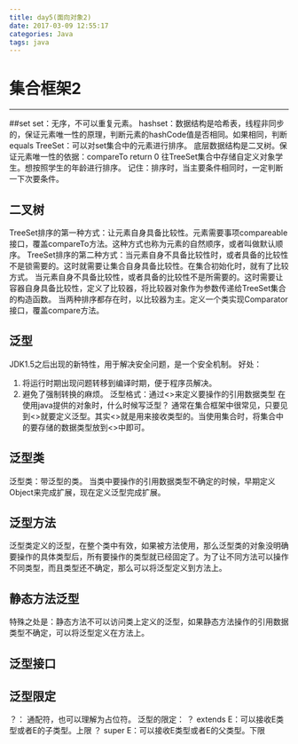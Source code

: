 ```yaml
---
title: day5(面向对象2)
date: 2017-03-09 12:55:17
categories: Java
tags: java
---
```

# 集合框架2

----------
##set
set：无序，不可以重复元素。
hashset：数据结构是哈希表，线程非同步的，保证元素唯一性的原理，判断元素的hashCode值是否相同。如果相同，判断equals
TreeSet：可以对set集合中的元素进行排序。
底层数据结构是二叉树。保证元素唯一性的依据：compareTo return 0
往TreeSet集合中存储自定义对象学生。想按照学生的年龄进行排序。
记住：排序时，当主要条件相同时，一定判断一下次要条件。
## 二叉树
TreeSet排序的第一种方式：让元素自身具备比较性。元素需要事项compareable接口，覆盖compareTo方法。这种方式也称为元素的自然顺序，或者叫做默认顺序。
TreeSet排序的第二种方式：当元素自身不具备比较性时，或者具备的比较性不是锁需要的。这时就需要让集合自身具备比较性。在集合初始化时，就有了比较方式。
当元素自身不具备比较性，或者具备的比较性不是所需要的。这时需要让容器自身具备比较性，定义了比较器，将比较器对象作为参数传递给TreeSet集合的构造函数。
当两种排序都存在时，以比较器为主。定义一个类实现Comparator接口，覆盖compare方法。
## 泛型
JDK1.5之后出现的新特性，用于解决安全问题，是一个安全机制。
好处：
1. 将运行时期出现问题转移到编译时期，便于程序员解决。
2. 避免了强制转换的麻烦。
泛型格式：通过<>来定义要操作的引用数据类型
在使用java提供的对象时，什么时候写泛型？
通常在集合框架中很常见，只要见到<>就要定义泛型。其实<>就是用来接收类型的。当使用集合时，将集合中的要存储的数据类型放到<>中即可。
## 泛型类
泛型类：带泛型的类。
当类中要操作的引用数据类型不确定的时候，早期定义Object来完成扩展，现在定义泛型完成扩展。
## 泛型方法
泛型类定义的泛型，在整个类中有效，如果被方法使用，那么泛型类的对象没明确要操作的具体类型后，所有要操作的类型就已经固定了。为了让不同方法可以操作不同类型，而且类型还不确定，那么可以将泛型定义到方法上。
## 静态方法泛型
特殊之处是：静态方法不可以访问类上定义的泛型，如果静态方法操作的引用数据类型不确定，可以将泛型定义在方法上。
## 泛型接口
## 泛型限定
？： 通配符，也可以理解为占位符。
泛型的限定： ？ extends E：可以接收E类型或者E的子类型。上限
			     ？ super E：可以接收E类型或者E的父类型。下限
